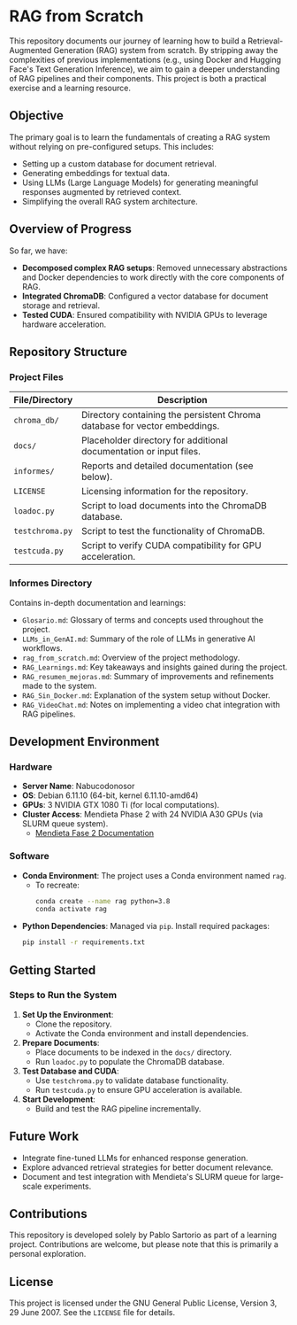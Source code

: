 # RAG from Scratch

This repository documents our journey of learning how to build a Retrieval-Augmented Generation (RAG) system from scratch. By stripping away the complexities of previous implementations (e.g., using Docker and Hugging Face's Text Generation Inference), we aim to gain a deeper understanding of RAG pipelines and their components. This project is both a practical exercise and a learning resource.

## Objective
The primary goal is to learn the fundamentals of creating a RAG system without relying on pre-configured setups. This includes:
- Setting up a custom database for document retrieval.
- Generating embeddings for textual data.
- Using LLMs (Large Language Models) for generating meaningful responses augmented by retrieved context.
- Simplifying the overall RAG system architecture.

## Overview of Progress
So far, we have:
- **Decomposed complex RAG setups**: Removed unnecessary abstractions and Docker dependencies to work directly with the core components of RAG.
- **Integrated ChromaDB**: Configured a vector database for document storage and retrieval.
- **Tested CUDA**: Ensured compatibility with NVIDIA GPUs to leverage hardware acceleration.

## Repository Structure
### Project Files
| File/Directory    | Description                                                                 |
|-------------------|-----------------------------------------------------------------------------|
| `chroma_db/`      | Directory containing the persistent Chroma database for vector embeddings. |
| `docs/`           | Placeholder directory for additional documentation or input files.         |
| `informes/`       | Reports and detailed documentation (see below).                           |
| `LICENSE`         | Licensing information for the repository.                                  |
| `loadoc.py`       | Script to load documents into the ChromaDB database.                      |
| `testchroma.py`   | Script to test the functionality of ChromaDB.                             |
| `testcuda.py`     | Script to verify CUDA compatibility for GPU acceleration.                 |

### Informes Directory
Contains in-depth documentation and learnings:
- `Glosario.md`: Glossary of terms and concepts used throughout the project.
- `LLMs_in_GenAI.md`: Summary of the role of LLMs in generative AI workflows.
- `rag_from_scratch.md`: Overview of the project methodology.
- `RAG_Learnings.md`: Key takeaways and insights gained during the project.
- `RAG_resumen_mejoras.md`: Summary of improvements and refinements made to the system.
- `RAG_Sin_Docker.md`: Explanation of the system setup without Docker.
- `RAG_VideoChat.md`: Notes on implementing a video chat integration with RAG pipelines.

## Development Environment
### Hardware
- **Server Name**: Nabucodonosor
- **OS**: Debian 6.11.10 (64-bit, kernel 6.11.10-amd64)
- **GPUs**: 3 NVIDIA GTX 1080 Ti (for local computations).
- **Cluster Access**: Mendieta Phase 2 with 24 NVIDIA A30 GPUs (via SLURM queue system).
  - [Mendieta Fase 2 Documentation](https://ccad.unc.edu.ar/equipamiento/cluster-mendieta-fase-2/)

### Software
- **Conda Environment**: The project uses a Conda environment named `rag`.
  - To recreate:
    ```bash
    conda create --name rag python=3.8
    conda activate rag
    ```
- **Python Dependencies**: Managed via `pip`. Install required packages:
  ```bash
  pip install -r requirements.txt
  ```

## Getting Started
### Steps to Run the System
1. **Set Up the Environment**:
   - Clone the repository.
   - Activate the Conda environment and install dependencies.
2. **Prepare Documents**:
   - Place documents to be indexed in the `docs/` directory.
   - Run `loadoc.py` to populate the ChromaDB database.
3. **Test Database and CUDA**:
   - Use `testchroma.py` to validate database functionality.
   - Run `testcuda.py` to ensure GPU acceleration is available.
4. **Start Development**:
   - Build and test the RAG pipeline incrementally.

## Future Work
- Integrate fine-tuned LLMs for enhanced response generation.
- Explore advanced retrieval strategies for better document relevance.
- Document and test integration with Mendieta's SLURM queue for large-scale experiments.

## Contributions
This repository is developed solely by Pablo Sartorio as part of a learning project. Contributions are welcome, but please note that this is primarily a personal exploration.

## License
This project is licensed under the GNU General Public License, Version 3, 29 June 2007. See the `LICENSE` file for details.
